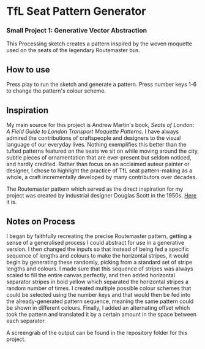 # TfL Seat Pattern Generator
### Small Project 1: Generative Vector Abstraction

This Processing sketch creates a pattern inspired by the woven moquette used on the seats of the legendary Routemaster bus.

## How to use

Press play to run the sketch and generate a pattern. Press number keys 1-6 to change the pattern's colour scheme.

## Inspiration

My main source for this project is Andrew Martin's book, *Seats of London: A Field Guide to London Transport Moquette Patterns*. I have always admired the contributions of craftspeople and designers to the visual language of our everyday lives. Nothing exemplifies this better than the tufted patterns featured on the seats we sit on while moving around the city, subtle pieces of ornamentation that are ever-present but seldom noticed, and hardly credited. Rather than focus on an acclaimed auteur painter or designer, I chose to highlight the practice of TfL seat pattern-making as a whole, a craft incrementally developed by many contributors over decades.

The Routemaster pattern which served as the direct inspiration for my project was created by industrial designer Douglas Scott in the 1950s. [Here]([url](https://www.ltmuseum.co.uk/system/files/styles/collection_item_component_600_px_wide/private/collection_item/i0000im5_1.jpg?itok=F8nX0TQF)) it is.

## Notes on Process

I began by faithfully recreating the precise Routemaster pattern, getting a sense of a generalised process I could abstract for use in a generative version. I then changed the inputs so that instead of being fed a specific sequence of lengths and colours to make the horizontal stripes, it would begin by generating these randomly, picking from a standard set of stripe lengths and colours. I made sure that this sequence of stripes was always scaled to fill the entire canvas perfectly, and then added horizontal separator stripes in bold yellow which separated the horizontal stripes a random number of times. I created multiple possible colour schemes that could be selected using the number keys and that would then be fed into the already-generated pattern sequence, meaning the same pattern could be shown in different colours. Finally, I added an alternating offset which took the pattern and translated it by a certain amount in the space between each separator.

A screengrab of the output can be found in the repository folder for this project.
